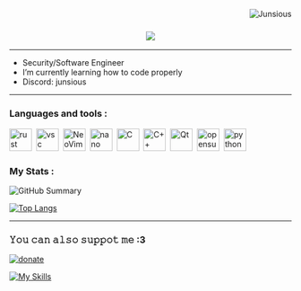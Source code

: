 <p align="right"> <img src="https://komarev.com/ghpvc/?username=Junsious&label=Profile%20views&color=9d7cd8&size=18&style=for-the-badge" alt="Junsious" /> </p> 


<h3 align="center">
  <img src="https://readme-typing-svg.herokuapp.com/?font=Righteous&size=45&center=true&vCenter=true&width=1600&height=80&duration=5000&color=9d7cd8&lines=Hello!+I'm+Junsious+" />
</h3>

---
-  Security/Software Engineer
-  I’m currently learning how to code properly
-  Discord: junsious
---
### Languages and tools :

<img src="https://cdn.jsdelivr.net/gh/devicons/devicon@latest/icons/rust/rust-original.svg" title="rust" width="40" height="40"/>&nbsp;
<img src="https://cdn.jsdelivr.net/gh/devicons/devicon@latest/icons/vscode/vscode-original.svg" title="vsc" width="40" height="40"/>&nbsp;
<img src="https://cdn.jsdelivr.net/gh/devicons/devicon@latest/icons/neovim/neovim-original.svg" title="NeoVim" width="40" height="40"/>&nbsp;
<img src="https://cdn.jsdelivr.net/gh/devicons/devicon@latest/icons/nano/nano-plain-wordmark.svg" title="nano" width="40" height="40"/>&nbsp;
<img src="https://cdn.jsdelivr.net/gh/devicons/devicon@latest/icons/c/c-plain.svg" title="C" width="40" height="40"/>&nbsp;
<img src="https://cdn.jsdelivr.net/gh/devicons/devicon@latest/icons/cplusplus/cplusplus-plain.svg" title="C++" width="40" height="40"/>&nbsp;
<img src="https://cdn.jsdelivr.net/gh/devicons/devicon@latest/icons/qt/qt-original.svg" title="Qt" width="40" height="40"/>&nbsp;
<img src="https://cdn.jsdelivr.net/gh/devicons/devicon@latest/icons/opensuse/opensuse-original.svg" title="opensuse" width="40" height="40"/>&nbsp;
<img src="https://cdn.jsdelivr.net/gh/devicons/devicon@latest/icons/python/python-original.svg" title="python" width="40" height="40"/>&nbsp;

### My Stats : 

![GitHub Summary](http://github-profile-summary-cards.vercel.app/api/cards/profile-details?username=Junsious&theme=tokyonight) 

[![Top Langs](https://github-readme-stats.vercel.app/api/top-langs/?username=junsious&layout=compact&hide_border=true&theme=tokyonight)](https://github.com/anuraghazra/github-readme-stats)

---
### 𝚈𝚘𝚞 𝚌𝚊𝚗 𝚊𝚕𝚜𝚘 𝚜𝚞𝚙𝚙𝚘𝚝 𝚖𝚎 :3  

[![donate](https://github.com/user-attachments/assets/95b28df1-cfbb-4b09-ac09-ce5e5ab3c3e3)
](https://www.donationalerts.com/r/junsious)


[![My Skills](https://skillicons.dev/icons?i=c,cpp,bash,qt,css,linux,neovim,py,html,vscode,cmake,&theme=dark)](https://skillicons.dev)
